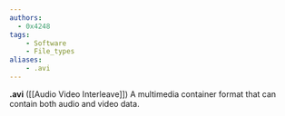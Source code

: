 ```yaml
---
authors:
  - 0x4248
tags:
    - Software
    - File_types
aliases:
    - .avi
---
```

**.avi** ([[Audio Video Interleave]]) A multimedia container format that can contain both audio and video data.
